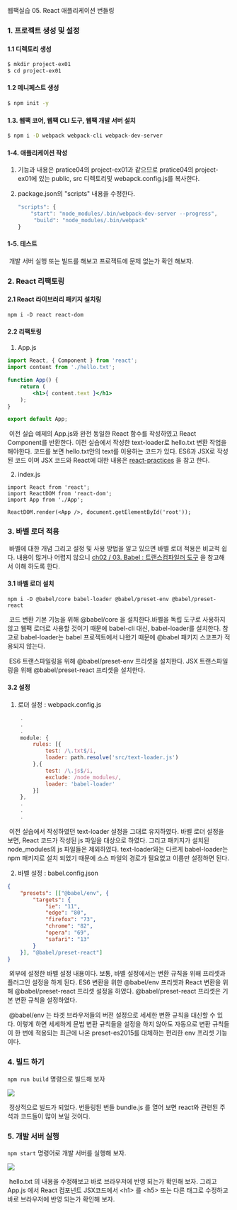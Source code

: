 웹팩실습 05. React 애플리케이션 번들링

### 1. 프로젝트 생성 및 설정

#### 1.1 디렉토리 생성

   ```bash
   $ mkdir project-ex01
   $ cd project-ex01
   ```

#### 1.2 메니페스트 생성

   ```bash
   $ npm init -y
   ```

#### 1.3. 웹팩 코어, 웹팩 CLI 도구, 웹팩 개발 서버 설치

   ```bash
$ npm i -D webpack webpack-cli webpack-dev-server
   ```

#### 1-4. 애플리케이션 작성

1. 기능과 내용은 pratice04의 project-ex01과 같으므로 pratice04의 project-ex01에 있는 public, src 디렉토리및 webapck.config.js를 복사한다.
2. package.json의 "scripts" 내용을 수정한다.

   ```javascript
   "scripts": {
       "start": "node_modules/.bin/webpack-dev-server --progress",
     	"build": "node_modules/.bin/webpack"
   }
   ```

#### 1-5. 테스트

​	개발 서버 실행 또는 빌드를 해보고 프로젝트에 문제 없는가 확인 해보자.


### 2. React 리팩토링

#### 2.1 React 라이브러리 패키지 설치링

```
npm i -D react react-dom
```

#### 2.2 리팩토링

1. App.js

```jsx
import React, { Component } from 'react';
import content from './hello.txt';

function App() {
    return (
        <h1>{ content.text }</h1>
    );
}

export default App;
```

​	이전 실습 예제의 App.js와 완전 동일한 React 함수를 작성하였고 React Component를 반환한다. 이전 실습에서 작성한 text-loader로 hello.txt 변환 작업을 해야한다. 코드를 보면 hello.txt안의 text를 이용하는 코드가 있다. ES6과 JSX로 작성된 코드 이며 JSX 코드와 React에 대한 내용은 [react-practices](https://github.com/kickscar-javascript/react-practices) 을 참고 한다.

2. index.js

```JSX
import React from 'react';
import ReactDOM from 'react-dom';
import App from './App';

ReactDOM.render(<App />, document.getElementById('root'));
```

### 3. 바벨 로더 적용

​	바벨에 대한 개념 그리고 설정 및 사용 방법을 알고 있으면 바벨 로더 적용은 비교적 쉽다. 내용이 많거나 어렵지 않으니 [ch02 / 03. Babel : 트랜스컴파일러 도구](https://github.com/kickscar-javascript/basic-practices/tree/master/ch02/03) 을 참고해서 이해 하도록 한다.

#### 3.1 바벨 로더 설치

```
npm i -D @babel/core babel-loader @babel/preset-env @babel/preset-react
```

​	코드 변환 기본 기능을 위해 @babel/core 을 설치한다.바벨을 독립 도구로 사용하지 않고 웹팩 로더로 사용할 것이기 때문에 babel-cli 대신, babel-loader를 설치한다. 참고로 babel-loader는 babel 프로젝트에서 나왔기 때문에 @babel 패키지 스코프가 적용되지 않는다.

​	ES6 트랜스파일링을 위해 @babel/preset-env 프리셋을 설치한다. JSX 트랜스파일링을 위해 @babel/preset-react 프리셋을 설치한다.

#### 3.2 설정

1. 로더 설정 : webpack.config.js

```JavaScript
	.
	.
	.
    module: {
        rules: [{
            test: /\.txt$/i,
            loader: path.resolve('src/text-loader.js')
        },{
            test: /\.js$/i,
            exclude: /node_modules/,
            loader: 'babel-loader'
        }]
    },
	.
	.
	.
```

​	이전 실습에서 작성하였던 text-loader 설정을 그대로 유지하였다.  바벨 로더 설정을 보면, React 코드가 작성된 js 파일을 대상으로 하였다. 그리고 패키지가 설치된 node_modules의 js 파일들은 제외하였다. text-loader와는 다르게 babel-loader는 npm 패키지로 설치 되었기 때문에 소스 파일의 경로가 필요없고 이름만 설정하면 된다.

2. 바벨 설정 : babel.config.json

```json
{
    "presets": [["@babel/env", {
        "targets": {
            "ie": "11",
            "edge": "80",
            "firefox": "73",
            "chrome": "82",
            "opera": "69",
            "safari": "13"
        }
    }], "@babel/preset-react"]
}
```

​	외부에 설정한 바벨 설정 내용이다. 보통, 바벨 설정에서는 변환 규칙을 위해 프리셋과 플러그인 설정을 하게 된다. ES6 변환을 위한 @babel/env 프리셋과 React 변환을 위해 @babel/preset-react 프리셋 설정을 하였다. @babel/preset-react 프리셋은 기본 변환 규칙을 설정하였다.

​	@babel/env 는 타겟 브라우저들의 버전 설정으로 세세한 변환 규칙을 대신할 수 있다. 이렇게 하면 세세하게 문법 변환 규칙들을 설정을 하지 않아도 자동으로 변환 규칙들이 한 번에 적용되는 최근에 나온 preset-es2015를 대체하는 편리한 env 프리셋 기능이다.

### 4. 빌드 하기

   `npm run build` 명령으로 빌드해 보자

<img src="http://image.kickscar.me:8080/markdown/javascript-practices/ch02-0728.png" />

​	정상적으로 빌드가 되었다. 번들링된 번들 bundle.js 를 열어 보면 react와 관련된 주석과 코드들이 많이 보일 것이다.  

### 5. 개발 서버 실행

   `npm start` 명령어로 개발 서버를 실행해 보자.

   <img src="http://image.kickscar.me:8080/markdown/javascript-practices/ch02-0717.png" />

​	hello.txt 의 내용을 수정해보고 바로 브라우저에 반영 되는가 확인해 보자. 그리고  App.js 에서 React 컴포넌트 JSX코드에서 &lt;h1&gt; 를 &lt;h5&gt; 또는 다른 태그로 수정하고 바로 브라우저에 반영 되는가 확인해 보자.